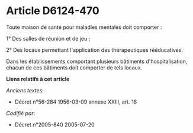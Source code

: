 # Article D6124-470

Toute maison de santé pour maladies mentales doit comporter :

1° Des salles de réunion et de jeu ;

2° Des locaux permettant l'application des thérapeutiques rééducatives.

Dans les établissements comportant plusieurs bâtiments d'hospitalisation, chacun de ces bâtiments doit comporter de tels
locaux.

**Liens relatifs à cet article**

_Anciens textes_:

  - Décret n°56-284 1956-03-09 annexe XXIII, art. 18

_Codifié par_:

  - Décret n°2005-840 2005-07-20
